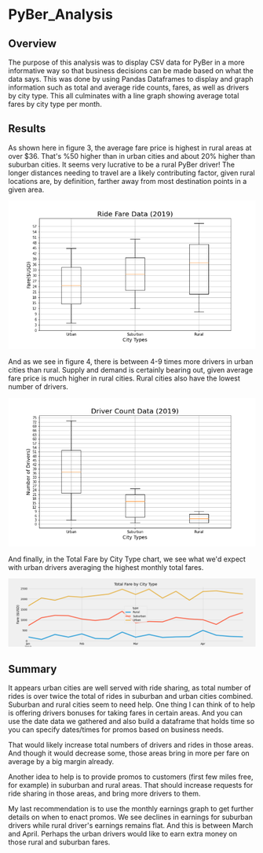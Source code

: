 # PyBer_Analysis

## Overview
The purpose of this analysis was to display CSV data for PyBer in a more informative way so that business decisions can be made based on what the data says. This was done by using Pandas Dataframes to display and graph information such as total and average ride counts, fares, as well as drivers by city type. This all culminates with a line graph showing average total fares by city type per month. 

## Results
As shown here in figure 3, the average fare price is highest in rural areas at over $36. That's %50 higher than in urban cities and about 20% higher than suburban cities. It seems very lucrative to be a rural PyBer driver! The longer distances needing to travel are a likely contributing factor, given rural locations are, by definition, farther away from most destination points in a given area. 

![alt text](https://github.com/Jgray353/PyBer_Analysis/blob/main/analysis/Fig3.png)

And as we see in figure 4, there is between 4-9 times more drivers in urban cities than rural. Supply and demand is certainly bearing out, given average fare price is much higher in rural cities. Rural cities also have the lowest number of drivers. 

![alt text](https://github.com/Jgray353/PyBer_Analysis/blob/main/analysis/Fig4.png)

And finally, in the Total Fare by City Type chart, we see what we'd expect with urban drivers averaging the highest monthly total fares. 

![alt text](https://github.com/Jgray353/PyBer_Analysis/blob/main/analysis/Pyber_fare_summary.png)

## Summary 

It appears urban cities are well served with ride sharing, as total number of rides is over twice the total of rides in suburban and urban cities combined. Suburban and rural cities seem to need help. One thing I can think of to help is offering drivers bonuses for taking fares in certain areas. And you can use the date data we gathered and also build a dataframe that holds time so you can specify dates/times for promos based on business needs.

That would likely increase total numbers of drivers and rides in those areas. And though it would decrease some, those areas bring in more per fare on average by a big margin already. 

Another idea to help is to provide promos to customers (first few miles free, for example) in suburban and rural areas. That should increase requests for ride sharing in those areas, and bring more drivers to them. 

My last recommendation is to use the monthly earnings graph to get further details on when to enact promos. We see declines in earnings for suburban drivers while rural driver's earnings remains flat. And this is between March and April. Perhaps the urban drivers would like to earn extra money on those rural and suburban fares. 
